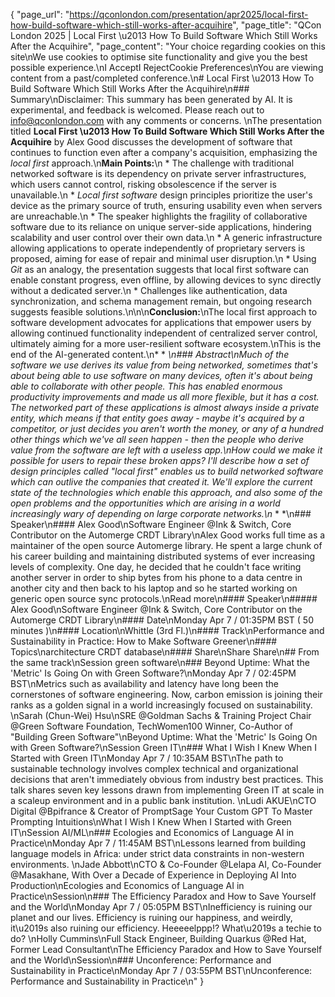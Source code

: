 {
    "page_url": "https://qconlondon.com/presentation/apr2025/local-first-how-build-software-which-still-works-after-acquihire",
    "page_title": "QCon London 2025 | Local First \u2013 How To Build Software Which Still Works After the Acquihire",
    "page_content": "Your choice regarding cookies on this site\nWe use cookies to optimise site functionality and give you the best possible experience.\nI AcceptI RejectCookie Preferences\nYou are viewing content from a past/completed conference.\n# Local First \u2013 How To Build Software Which Still Works After the Acquihire\n### Summary\nDisclaimer: This summary has been generated by AI. It is experimental, and feedback is welcomed. Please reach out to info@qconlondon.com with any comments or concerns. \nThe presentation titled **Local First \u2013 How To Build Software Which Still Works After the Acquihire** by Alex Good discusses the development of software that continues to function even after a company's acquisition, emphasizing the _local first_ approach.\n**Main Points:**\n  * The challenge with traditional networked software is its dependency on private server infrastructures, which users cannot control, risking obsolescence if the server is unavailable.\n  * _Local first software_ design principles prioritize the user's device as the primary source of truth, ensuring usability even when servers are unreachable.\n  * The speaker highlights the fragility of collaborative software due to its reliance on unique server-side applications, hindering scalability and user control over their own data.\n  * A generic infrastructure allowing applications to operate independently of proprietary servers is proposed, aiming for ease of repair and minimal user disruption.\n  * Using _Git_ as an analogy, the presentation suggests that local first software can enable constant progress, even offline, by allowing devices to sync directly without a dedicated server.\n  * Challenges like authentication, data synchronization, and schema management remain, but ongoing research suggests feasible solutions.\n\n\n**Conclusion:**\nThe local first approach to software development advocates for applications that empower users by allowing continued functionality independent of centralized server control, ultimately aiming for a more user-resilient software ecosystem.\nThis is the end of the AI-generated content.\n* * *\n### Abstract\nMuch of the software we use derives its value from being networked, sometimes that's about being able to use software on many devices, often it's about being able to collaborate with other people. This has enabled enormous productivity improvements and made us all more flexible, but it has a cost. The networked part of these applications is almost always inside a private entity, which means if that entity goes away - maybe it's acquired by a competitor, or just decides you aren't worth the money, or any of a hundred other things which we've all seen happen - then the people who derive value from the software are left with a useless app.\nHow could we make it possible for users to repair these broken apps? I'll describe how a set of design principles called \"local first\" enables us to build networked software which can outlive the companies that created it. We'll explore the current state of the technologies which enable this approach, and also some of the open problems and the opportunities which are arising in a world increasingly wary of depending on large corporate networks.\n* * *\n### Speaker\n#### Alex Good\nSoftware Engineer @Ink & Switch, Core Contributor on the Automerge CRDT Library\nAlex Good works full time as a maintainer of the open source Automerge library. He spent a large chunk of his career building and maintaining distributed systems of ever increasing levels of complexity. One day, he decided that he couldn't face writing another server in order to ship bytes from his phone to a data centre in another city and then back to his laptop and so he started working on generic open source sync protocols.\nRead more\n#### Speaker\n##### Alex Good\nSoftware Engineer @Ink & Switch, Core Contributor on the Automerge CRDT Library\n#### Date\nMonday Apr 7 / 01:35PM BST ( 50 minutes )\n#### Location\nWhittle (3rd Fl.)\n#### Track\nPerformance and Sustainability in Practice: How to Make Software Greener\n#### Topics\narchitecture CRDT database\n#### Share\nShare Share\n## From the same track\nSession green software\n### Beyond Uptime: What the 'Metric' Is Going On with Green Software?\nMonday Apr 7 / 02:45PM BST\nMetrics such as availability and latency have long been the cornerstones of software engineering. Now, carbon emission is joining their ranks as a golden signal in a world increasingly focused on sustainability. \nSarah (Chun-Wei) Hsu\nSRE @Goldman Sachs & Training Project Chair @Green Software Foundation, TechWomen100 Winner, Co-Author of \"Building Green Software\"\nBeyond Uptime: What the 'Metric' Is Going On with Green Software?\nSession Green IT\n### What I Wish I Knew When I Started with Green IT\nMonday Apr 7 / 10:35AM BST\nThe path to sustainable technology involves complex technical and organizational decisions that aren't immediately obvious from industry best practices. This talk shares seven key lessons drawn from implementing Green IT at scale in a scaleup environment and in a public bank institution. \nLudi AKUE\nCTO Digital @Bpifrance & Creator of PromptSage Your Custom GPT To Master Prompting Intuitions\nWhat I Wish I Knew When I Started with Green IT\nSession AI/ML\n### Ecologies and Economics of Language AI in Practice\nMonday Apr 7 / 11:45AM BST\nLessons learned from building language models in Africa: under strict data constraints in non-western environments. \nJade Abbott\nCTO & Co-Founder @Lelapa AI, Co-Founder @Masakhane, With Over a Decade of Experience in Deploying AI Into Production\nEcologies and Economics of Language AI in Practice\nSession\n### The Efficiency Paradox and How to Save Yourself and the World\nMonday Apr 7 / 05:05PM BST\nInefficiency is ruining our planet and our lives. Efficiency is ruining our happiness, and weirdly, it\u2019s also ruining our efficiency. Heeeeelppp!? What\u2019s a techie to do? \nHolly Cummins\nFull Stack Engineer, Building Quarkus @Red Hat, Former Lead Consultant\nThe Efficiency Paradox and How to Save Yourself and the World\nSession\n### Unconference: Performance and Sustainability in Practice\nMonday Apr 7 / 03:55PM BST\nUnconference: Performance and Sustainability in Practice\n"
}